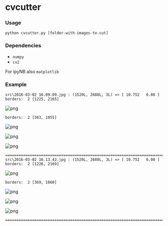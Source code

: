 # cvcutter

### Usage

`python cvcutter.py [folder-with-images-to-cut]`

### Dependencies

* `numpy`
* `cv2`

For ipyNB also `matplotlib`

### Example

    src\2016-03-02 16.09.09.jpg : (1520L, 2688L, 3L) => [ 10.752   6.08 ]
    borders:  2 [1225, 2165]
    


![png](https://cloud.githubusercontent.com/assets/5108025/13539404/43bd8918-e261-11e5-9178-5dc145032bec.png)


    borders:  2 [363, 1055]
    


![png](https://cloud.githubusercontent.com/assets/5108025/13539406/43c38214-e261-11e5-8e9d-07fb0009cc94.png)



![png](https://cloud.githubusercontent.com/assets/5108025/13539403/43bb4162-e261-11e5-8ffd-582df5c081bb.png)



![png](https://cloud.githubusercontent.com/assets/5108025/13539402/43bb1732-e261-11e5-8233-d1aec7c2203c.png)


    ====================================================================================================
    src\2016-03-02 16.13.42.jpg : (1520L, 2688L, 3L) => [ 10.752   6.08 ]
    borders:  2 [1226, 2169]
    


![png](https://cloud.githubusercontent.com/assets/5108025/13539409/43d8f162-e261-11e5-82bd-305b11897444.png)


    borders:  2 [369, 1060]
    


![png](https://cloud.githubusercontent.com/assets/5108025/13539405/43c1d626-e261-11e5-9a7a-e58a9c8e8836.png)



![png](https://cloud.githubusercontent.com/assets/5108025/13539407/43d82174-e261-11e5-8847-481f2a5445b1.png)



![png](https://cloud.githubusercontent.com/assets/5108025/13539408/43d89afa-e261-11e5-830c-a38af7db982d.png)


    ====================================================================================================
